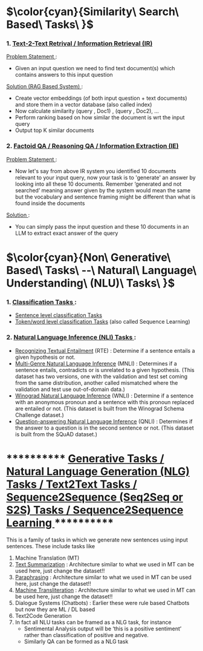 # $\color{cyan}{Similarity\ Search\ Based\ Tasks\ }$
### 1. <ins> Text-2-Text Retrival / Information Retrieval (IR) </ins>

<ins> Problem Statement </ins> : 
   - Given an input question we need to find text document(s) which contains answers to this input question

<ins> Solution (RAG Based System) </ins> : 
   - Create vector embeddings (of both input question + text documents) and store them in a vector database (also called index)
   - Now calculate similarity (query , Doc1) , (query , Doc2), ... 
   - Perform ranking based on how similar the document is wrt the input query
   - Output top K similar documents



### 2. <ins> Factoid QA / Reasoning QA / Information Extraction (IE) </ins>
<ins> Problem Statement </ins> : 
   - Now let's say from above IR system you identified 10 documents relevant to your input query, now your task is to 'generate' an answer by looking into all these 10 documents. Remember ‘generated and not searched’ meaning answer given by the system would mean the same but the vocabulary and sentence framing might be different than what is found inside the documents

<ins> Solution </ins> : 
   - You can simply pass the input question and these 10 documents in an LLM to extract exact answer of the query






# $\color{cyan}{Non\ Generative\ Based\ Tasks\ --\ Natural\ Language\ Understanding\ (NLU)\ Tasks\ }$




### 1. <ins> Classification Tasks </ins> : 
- [Sentence level classification Tasks](https://github.com/khetansarvesh/NLP/tree/main/unitask_downstream_nlp/Sentence-Level-Classification)
- [Token/word level classification Tasks](https://github.com/khetansarvesh/NLP/tree/main/unitask_downstream_nlp/Word-Level-Classification) (also called Sequence Learning) 

### 2. <ins> Natural Language Inference (NLI) Tasks </ins> :
- [Recognizing Textual Entailment](https://aclweb.org/aclwiki/Recognizing_Textual_Entailment) (RTE) : Determine if a sentence entails a given hypothesis or not.
- [Multi-Genre Natural Language Inference](https://arxiv.org/abs/1704.05426) (MNLI) : Determines if a sentence entails, contradicts or is unrelated to a given hypothesis. (This dataset has two versions, one with the validation and test set coming from the same distribution, another called mismatched where the validation and test use out-of-domain data.)
- [Winograd Natural Language Inference](https://cs.nyu.edu/~davise/papers/WinogradSchemas/WS.html) (WNLI) : Determine if a sentence with an anonymous pronoun and a sentence with this pronoun replaced are entailed or not. (This dataset is built from the Winograd Schema Challenge dataset.)
- [Question-answering Natural Language Inference](https://rajpurkar.github.io/SQuAD-explorer/) (QNLI) : Determines if the answer to a question is in the second sentence or not. (This dataset is built from the SQuAD dataset.)










# ********** <ins> Generative Tasks / Natural Language Generation (NLG) Tasks / Text2Text Tasks / Sequence2Sequence (Seq2Seq or S2S) Tasks / Sequence2Sequence Learning </ins> **********
This is a family of tasks in which we generate new sentences using input sentences. These include tasks like
  1. Machine Translation (MT)
  2. [Text Summarization](https://github.com/khetansarvesh/NLP/tree/main/unitask_downstream_nlp/text_summarization) : Architecture similar to what we used in MT can be used here, just change the dataset!!
  3. [Paraphrasing](https://github.com/khetansarvesh/NLP/blob/main/unitask_downstream_nlp/imgs/paraphrase.png) : Architecture similar to what we used in MT can be used here, just change the dataset!!
  4. [Machine Transliteration](https://github.com/khetansarvesh/NLP/blob/main/unitask_downstream_nlp/imgs/trans.png) : Architecture similar to what we used in MT can be used here, just change the dataset!!
  5. Dialogue Systems (Chatbots) : Earlier these were rule based Chatbots but now they are ML / DL based
  6. Text2Code Generation
  7. In fact all NLU tasks can be framed as a NLG task, for instance
     - Sentimental Analysis output will be ‘this is a positive sentiment’ rather than classification of positive and negative.
     - Similarly QA can be formed as a NLG task

